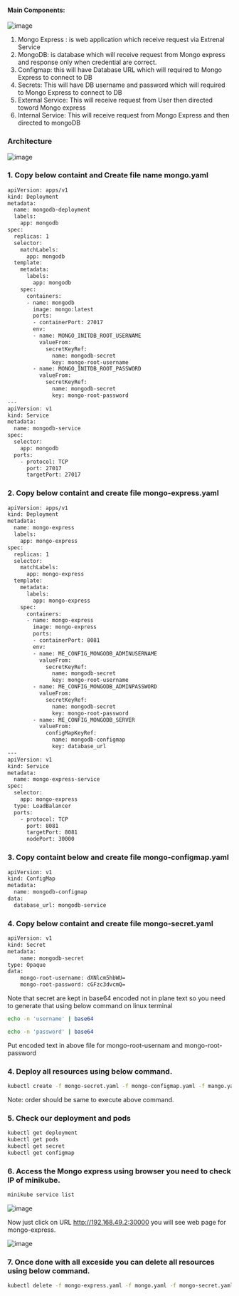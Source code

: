 
#### Main Components:

![image](https://user-images.githubusercontent.com/73251890/234183075-7d72799e-c55d-4150-918f-4380301b4dbc.png)

1. Mongo Express : is web application which receive request via Extrenal Service
2. MongoDB: is database which will receive request from Mongo express and response only when credential are correct.
3. Configmap: this will have Database URL which will required to Mongo Express to connect to DB
4. Secrets: This will have DB username and password which will required to Mongo Express to connect to DB
5. External Service: This will receive request from User then directed toword Mongo express
6. Internal Service: This will receive request from Mongo Express and then directed to mongoDB

### Architecture

![image](https://user-images.githubusercontent.com/73251890/234183254-f8d46bb6-bb97-4fa5-852f-36b0f83f634b.png)

### 1. Copy below containt and Create file name mongo.yaml
~~~bash
apiVersion: apps/v1
kind: Deployment
metadata:
  name: mongodb-deployment
  labels:
    app: mongodb
spec:
  replicas: 1
  selector:
    matchLabels:
      app: mongodb
  template:
    metadata:
      labels:
        app: mongodb
    spec:
      containers:
      - name: mongodb
        image: mongo:latest
        ports:
        - containerPort: 27017
        env:
        - name: MONGO_INITDB_ROOT_USERNAME
          valueFrom:
            secretKeyRef:
              name: mongodb-secret
              key: mongo-root-username
        - name: MONGO_INITDB_ROOT_PASSWORD
          valueFrom: 
            secretKeyRef:
              name: mongodb-secret
              key: mongo-root-password
---
apiVersion: v1
kind: Service
metadata:
  name: mongodb-service
spec:
  selector:
    app: mongodb
  ports:
    - protocol: TCP
      port: 27017
      targetPort: 27017

~~~
### 2. Copy below containt and create file mongo-express.yaml

~~~bash
apiVersion: apps/v1
kind: Deployment
metadata:
  name: mongo-express
  labels:
    app: mongo-express
spec:
  replicas: 1
  selector:
    matchLabels:
      app: mongo-express
  template:
    metadata:
      labels:
        app: mongo-express
    spec:
      containers:
      - name: mongo-express
        image: mongo-express
        ports:
        - containerPort: 8081
        env:
        - name: ME_CONFIG_MONGODB_ADMINUSERNAME
          valueFrom:
            secretKeyRef:
              name: mongodb-secret
              key: mongo-root-username
        - name: ME_CONFIG_MONGODB_ADMINPASSWORD
          valueFrom: 
            secretKeyRef:
              name: mongodb-secret
              key: mongo-root-password
        - name: ME_CONFIG_MONGODB_SERVER
          valueFrom: 
            configMapKeyRef:
              name: mongodb-configmap
              key: database_url
---
apiVersion: v1
kind: Service
metadata:
  name: mongo-express-service
spec:
  selector:
    app: mongo-express
  type: LoadBalancer  
  ports:
    - protocol: TCP
      port: 8081
      targetPort: 8081
      nodePort: 30000
~~~

### 3. Copy containt below and create file mongo-configmap.yaml
~~~bash
apiVersion: v1
kind: ConfigMap
metadata:
  name: mongodb-configmap
data:
  database_url: mongodb-service
~~~
### 4. Copy below containt and create file mongo-secret.yaml

~~~bash
apiVersion: v1
kind: Secret
metadata:
    name: mongodb-secret
type: Opaque
data:
    mongo-root-username: dXNlcm5hbWU=
    mongo-root-password: cGFzc3dvcmQ=
~~~
Note that secret are kept in base64 encoded not in plane text so you need to generate that using below command on linux terminal
~~~bash
echo -n 'username' | base64
~~~
~~~bash
echo -n 'password' | base64
~~~
Put encoded text in above file for mongo-root-usernam and  mongo-root-password

### 4. Deploy all resources using below command.
~~~bash
kubectl create -f mongo-secret.yaml -f mongo-configmap.yaml -f mango.yaml -f mongo-express.yaml
~~~
Note: order should be same to execute above command.
### 5. Check our deployment and pods
~~~bash
kubectl get deployment
kubectl get pods
kubectl get secret
kubectl get configmap
~~~
### 6. Access the Mongo express using browser you need to check IP of minikube.
~~~bash
minikube service list
~~~
![image](https://user-images.githubusercontent.com/73251890/234200450-71bfb9de-b5f1-4cc1-a547-79d05de6f746.png)

Now just click on URL  http://192.168.49.2:30000 you will see web page for mongo-express.


![image](https://user-images.githubusercontent.com/73251890/234200885-06830218-23ce-4f37-9f1e-ec7a7d38a726.png)

### 7. Once done with all exceside you can delete all resources using below command.
~~~bash
kubectl delete -f mongo-express.yaml -f mongo.yaml -f mongo-secret.yaml -f mongo-configmap.yaml
~~~
